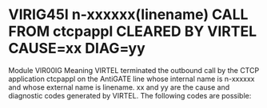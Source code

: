 # VIRIG45I n-xxxxxx(linename) CALL FROM ctcpappl CLEARED BY VIRTEL CAUSE=xx DIAG=yy
Module
    VIR00IG
Meaning
    VIRTEL terminated the outbound call by the CTCP application ctcpappl on the AntiGATE line whose internal name is n-xxxxxx and whose external name is linename. xx and yy are the cause and diagnostic codes generated by VIRTEL. The following codes are possible:
